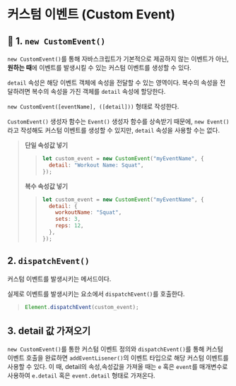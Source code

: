 # 커스텀 이벤트 (Custom Event)

## 📌 1. `new CustomEvent()`

`new CustomEvent()`를 통해 자바스크립트가 기본적으로 제공하지 않는 이벤트가 아닌, **원하는 때**에 이벤트를 발생시킬 수 있는 커스텀 이벤트를 생성할 수 있다.

`detail` 속성은 해당 이벤트 객체에 속성을 전달할 수 있는 영역이다. 복수의 속성을 전달하려면 복수의 속성을 가진 객체를 `detail` 속성에 할당한다.

`new CustomEvent([eventName], ([detail]))` 형태로 작성한다.

`CustomEvent()` 생성자 함수는 `Event()` 생성자 함수를 상속받기 때문에, `new Event()`라고 작성해도 커스텀 이벤트를 생성할 수 있지만, `detail` 속성을 사용할 수는 없다.

> **단일 속성값 넣기**
>
> > ```js
> > let custom_event = new CustomEvent("myEventName", {
> >   detail: "Workout Name: Squat",
> > });
> > ```
>
> **복수 속성값 넣기**
>
> > ```js
> > let custom_event = new CustomEvent("myEventName", {
> >   detail: {
> >     workoutName: "Squat",
> >     sets: 3,
> >     reps: 12,
> >   },
> > });
> > ```

## 2. `dispatchEvent()`

커스텀 이벤트를 발생시키는 메서드이다.

실제로 이벤트를 발생시키는 요소에서 `dispatchEvent()`를 호출한다.

> ```js
> Element.dispatchEvent(custom_event);
> ```

## 3. detail 값 가져오기

`new CustomEvent()`를 통한 커스텀 이벤트 정의와 `dispatchEvent()`를 통해 커스텀 이벤트 호출을 완료하면 `addEventLisener()`의 이벤트 타입으로 해당 커스텀 이벤트를 사용할 수 있다. 이 때, detail의 속성,속성값을 가져올 때는 `e` 혹은 `event`를 매개변수로 사용하여 `e.detail` 혹은 `event.detail` 형태로 가져온다.

